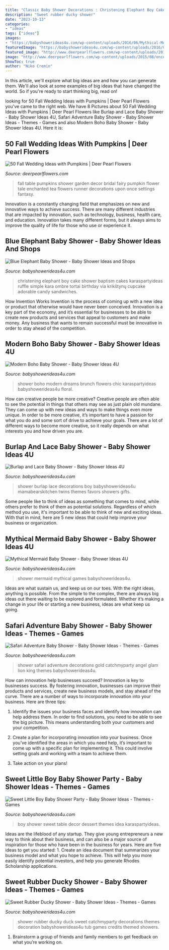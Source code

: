 ```yaml
---
title: "Classic Baby Shower Decorations : Christening Elephant Boy Cake Shower Baptism Cakes Karaspartyideas Ruffle Simple Kara Ombre Tortai Birthday Via Krikštynų Cupcake Adorable Candy Sandwiches"
description: "Sweet rubber ducky shower"
date: "2023-10-13"
categories:
- "ideas"
tags: ["ideas"]
images:
- "https://babyshowerideas4u.com/wp-content/uploads/2016/06/Mythical-Mermaid-Baby-Shower-Guest-Seating.jpg"
featuredImage: "https://babyshowerideas4u.com/wp-content/uploads/2016/07/Modern-Boho-Baby-Shower-Large-Flowers.jpg"
featured_image: "http://www.deerpearlflowers.com/wp-content/uploads/2015/08/once-upon-a-time-fairy-tale-fantasy-enchanted-garden-baby-shower-flower-table-runner-with-pumpkins.jpg"
image: "http://www.deerpearlflowers.com/wp-content/uploads/2015/08/once-upon-a-time-fairy-tale-fantasy-enchanted-garden-baby-shower-flower-table-runner-with-pumpkins.jpg"
ShowToc: true
author: "Niko Cremin"
---
```



In this article, we'll explore what big ideas are and how you can generate them. We'll also look at some examples of big ideas that have changed the world. So if you're ready to start thinking big, read on!

	

		
looking for 50 Fall Wedding Ideas with Pumpkins | Deer Pearl Flowers you've came to the right web. We have 8 Pictures about 50 Fall Wedding Ideas with Pumpkins | Deer Pearl Flowers like Burlap and Lace Baby Shower - Baby Shower Ideas 4U, Safari Adventure Baby Shower - Baby Shower Ideas - Themes - Games and also Modern Boho Baby Shower - Baby Shower Ideas 4U. Here it is:
		
    
## 50 Fall Wedding Ideas With Pumpkins | Deer Pearl Flowers

<img loading=lazy src="http://www.deerpearlflowers.com/wp-content/uploads/2015/08/once-upon-a-time-fairy-tale-fantasy-enchanted-garden-baby-shower-flower-table-runner-with-pumpkins.jpg" onerror="this.onerror=null;this.src='https://tse3.mm.bing.net/th?id=OIP.h8eskqvM3xICICI31AOkoQHaLH&amp;pid=15.1';" alt="50 Fall Wedding Ideas with Pumpkins | Deer Pearl Flowers">

_Source: deerpearlflowers.com_

>fall table pumpkins shower garden decor bridal fairy pumpkin flower tale enchanted tea flowers runner decorations upon once settings fantasy. 

	

Innovation is a constantly changing field that emphasizes on new and innovative ways to achieve success. There are many different industries that are impacted by innovation, such as technology, business, health care, and education. Innovation takes many different forms, but it always aims to improve the quality of life for those who use or experience it.

    
## Blue Elephant Baby Shower - Baby Shower Ideas And Shops

<img loading=lazy src="https://babyshowerideas4u.com/wp-content/uploads/2014/02/970552_269031876570197_1274620051_n_600x9071.jpg" onerror="this.onerror=null;this.src='https://tse3.mm.bing.net/th?id=OIP.s0owTJfVh2xzLpeQVEmQFgHaLM&amp;pid=15.1';" alt="Blue Elephant Baby Shower - Baby Shower Ideas and Shops">

_Source: babyshowerideas4u.com_

>christening elephant boy cake shower baptism cakes karaspartyideas ruffle simple kara ombre tortai birthday via krikštynų cupcake adorable candy sandwiches. 

	

How Invention Works
Invention is the process of coming up with a new idea or product that otherwise would have never been conceived. Innovation is a key part of the economy, and it’s essential for businesses to be able to create new products and services that appeal to customers and make money. Any business that wants to remain successful must be innovative in order to stay ahead of the competition.

    
## Modern Boho Baby Shower - Baby Shower Ideas 4U

<img loading=lazy src="https://babyshowerideas4u.com/wp-content/uploads/2016/07/Modern-Boho-Baby-Shower-Large-Flowers.jpg" onerror="this.onerror=null;this.src='https://tse2.mm.bing.net/th?id=OIP.LHWWZk2hUP9-wRoQkb2AfgHaJ3&amp;pid=15.1';" alt="Modern Boho Baby Shower - Baby Shower Ideas 4U">

_Source: babyshowerideas4u.com_

>shower boho modern dreams brunch flowers chic karaspartyideas babyshowerideas4u floral. 

	

How can creative people be more creative?
Creative people are often able to see the potential in things that others may see as just plain old mundane. They can come up with new ideas and ways to make things even more unique. In order to be more creative, it’s important to have a passion for what you do and some sort of drive to achieve your goals. There are a lot of different ways to become more creative, so it really depends on what interests you and how driven you are.

    
## Burlap And Lace Baby Shower - Baby Shower Ideas 4U

<img loading=lazy src="https://babyshowerideas4u.com/wp-content/uploads/2014/01/katie21.jpg" onerror="this.onerror=null;this.src='https://tse3.mm.bing.net/th?id=OIP.2lHfNaop0heNs4EwQi17SwHaLE&amp;pid=15.1';" alt="Burlap and Lace Baby Shower - Baby Shower Ideas 4U">

_Source: babyshowerideas4u.com_

>shower burlap lace decorations boy babyshowerideas4u mamabearskitchen twins themes favors showers gifts. 

	

Some people like to think of ideas as something that comes to mind, while others prefer to think of them as potential solutions. Regardless of which method you use, it's important to be able to think of new and exciting ideas. With that in mind, here are 5 new ideas that could help improve your business or organization.

    
## Mythical Mermaid Baby Shower - Baby Shower Ideas 4U

<img loading=lazy src="https://babyshowerideas4u.com/wp-content/uploads/2016/06/Mythical-Mermaid-Baby-Shower-Guest-Seating.jpg" onerror="this.onerror=null;this.src='https://tse2.mm.bing.net/th?id=OIP.OAEAXlPq3mFtBHPBhCIetgHaKP&amp;pid=15.1';" alt="Mythical Mermaid Baby Shower - Baby Shower Ideas 4U">

_Source: babyshowerideas4u.com_

>shower mermaid mythical games babyshowerideas4u. 

	

Ideas are what sustain us, and keep us on our toes. With the right ideas, anything is possible. From the simple to the complex, there are always big ideas out there waiting to be explored and formulated. Whether it’s making a change in your life or starting a new business, ideas are what keep us going.

    
## Safari Adventure Baby Shower - Baby Shower Ideas - Themes - Games

<img loading=lazy src="https://babyshowerideas4u.com/wp-content/uploads/2017/04/Safari-Adventure-Baby-Shower-Treat-Table-600x867.jpg" onerror="this.onerror=null;this.src='https://tse1.mm.bing.net/th?id=OIP.kzfryHfl7Bu1nMvBTd6zLgHaKs&amp;pid=15.1';" alt="Safari Adventure Baby Shower - Baby Shower Ideas - Themes - Games">

_Source: babyshowerideas4u.com_

>shower safari adventure decorations gold catchmyparty angel glam lion king themes babyshowerideas4u. 

	

How can innovation help businesses succeed?
Innovation is key to businesses success. By fostering innovation, businesses can improve their products and services, create new business models, and stay ahead of the curve. There are a number of ways to incorporate innovation into your business. Here are three tips:
1. Identify the issues your business faces and identify how innovation can help address them. In order to find solutions, you need to be able to see the big picture. This means understanding both your customers and your competition.

2. Create a plan for incorporating innovation into your business. Once you’ve identified the areas in which you need help, it’s important to come up with a specific plan for implementing it. This could involve setting goals and working with a team to achieve them.

3. Take action on your plans!

    
## Sweet Little Boy Baby Shower Party - Baby Shower Ideas - Themes - Games

<img loading=lazy src="http://babyshowerideas4u.com/wp-content/uploads/2014/01/boy-7.jpg" onerror="this.onerror=null;this.src='https://tse2.mm.bing.net/th?id=OIP.MVWj2NpwcX1uJgAKscvu1QHaLH&amp;pid=15.1';" alt="Sweet Little Boy Baby Shower Party - Baby Shower Ideas - Themes - Games">

_Source: babyshowerideas4u.com_

>boy shower sweet table decor dessert themes idea karaspartyideas. 

	

Ideas are the lifeblood of any startup. They give young entrepreneurs a new way to think about their business, and can also be a major source of inspiration for those who have been in the business for years. Here are five ideas to get you started: 1. Create an idea document that summarizes your business model and what you hope to achieve. This will help you more easily identify potential investors, and help you generate Rhodes Scholarship applications. 
    
## Sweet Rubber Ducky Shower - Baby Shower Ideas - Themes - Games

<img loading=lazy src="https://babyshowerideas4u.com/wp-content/uploads/2016/07/Sweet-Rubber-Ducky-Shower-Tub.jpg" onerror="this.onerror=null;this.src='https://tse4.mm.bing.net/th?id=OIP.pm4nMBrk3ct2QcW6W0OtoAHaLG&amp;pid=15.1';" alt="Sweet Rubber Ducky Shower - Baby Shower Ideas - Themes - Games">

_Source: babyshowerideas4u.com_

>shower rubber ducky duck sweet catchmyparty decorations themes decoration babyshowerideas4u tub games credits themed showers. 

	

1. Brainstorm a group of friends and family members to get feedback on what you’re working on.

